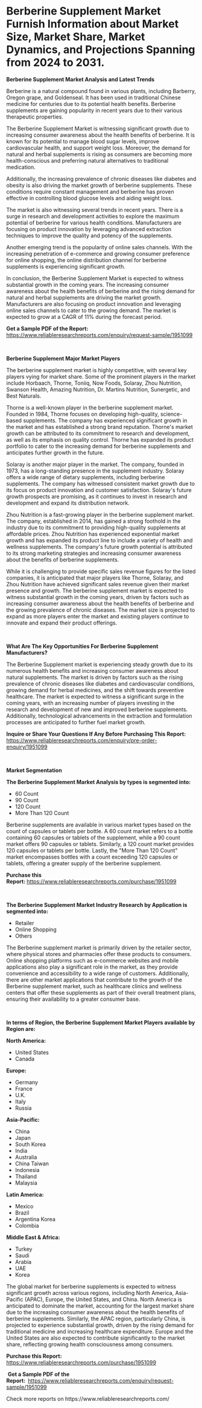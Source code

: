 <p><h1>Berberine Supplement Market Furnish Information about Market Size, Market Share, Market Dynamics, and Projections Spanning from 2024 to 2031.</h1></p><p><strong>Berberine Supplement Market Analysis and Latest Trends</strong></p>
<p><p>Berberine is a natural compound found in various plants, including Barberry, Oregon grape, and Goldenseal. It has been used in traditional Chinese medicine for centuries due to its potential health benefits. Berberine supplements are gaining popularity in recent years due to their various therapeutic properties.</p><p>The Berberine Supplement Market is witnessing significant growth due to increasing consumer awareness about the health benefits of berberine. It is known for its potential to manage blood sugar levels, improve cardiovascular health, and support weight loss. Moreover, the demand for natural and herbal supplements is rising as consumers are becoming more health-conscious and preferring natural alternatives to traditional medication.</p><p>Additionally, the increasing prevalence of chronic diseases like diabetes and obesity is also driving the market growth of berberine supplements. These conditions require constant management and berberine has proven effective in controlling blood glucose levels and aiding weight loss.</p><p>The market is also witnessing several trends in recent years. There is a surge in research and development activities to explore the maximum potential of berberine for various health conditions. Manufacturers are focusing on product innovation by leveraging advanced extraction techniques to improve the quality and potency of the supplements.</p><p>Another emerging trend is the popularity of online sales channels. With the increasing penetration of e-commerce and growing consumer preference for online shopping, the online distribution channel for berberine supplements is experiencing significant growth.</p><p>In conclusion, the Berberine Supplement Market is expected to witness substantial growth in the coming years. The increasing consumer awareness about the health benefits of berberine and the rising demand for natural and herbal supplements are driving the market growth. Manufacturers are also focusing on product innovation and leveraging online sales channels to cater to the growing demand. The market is expected to grow at a CAGR of 11% during the forecast period.</p></p>
<p><strong>Get a Sample PDF of the Report:&nbsp;</strong> <a href="https://www.reliableresearchreports.com/enquiry/request-sample/1951099">https://www.reliableresearchreports.com/enquiry/request-sample/1951099</a></p>
<p>&nbsp;</p>
<p><strong>Berberine Supplement Major Market Players</strong></p>
<p><p>The berberine supplement market is highly competitive, with several key players vying for market share. Some of the prominent players in the market include Horbaach, Thorne, Toniiq, Now Foods, Solaray, Zhou Nutrition, Swanson Health, Amazing Nutrition, Dr. Martins Nutrition, Sunergetic, and Best Naturals. </p><p>Thorne is a well-known player in the berberine supplement market. Founded in 1984, Thorne focuses on developing high-quality, science-based supplements. The company has experienced significant growth in the market and has established a strong brand reputation. Thorne's market growth can be attributed to its commitment to research and development, as well as its emphasis on quality control. Thorne has expanded its product portfolio to cater to the increasing demand for berberine supplements and anticipates further growth in the future.</p><p>Solaray is another major player in the market. The company, founded in 1973, has a long-standing presence in the supplement industry. Solaray offers a wide range of dietary supplements, including berberine supplements. The company has witnessed consistent market growth due to its focus on product innovation and customer satisfaction. Solaray's future growth prospects are promising, as it continues to invest in research and development and expand its distribution network.</p><p>Zhou Nutrition is a fast-growing player in the berberine supplement market. The company, established in 2014, has gained a strong foothold in the industry due to its commitment to providing high-quality supplements at affordable prices. Zhou Nutrition has experienced exponential market growth and has expanded its product line to include a variety of health and wellness supplements. The company's future growth potential is attributed to its strong marketing strategies and increasing consumer awareness about the benefits of berberine supplements.</p><p>While it is challenging to provide specific sales revenue figures for the listed companies, it is anticipated that major players like Thorne, Solaray, and Zhou Nutrition have achieved significant sales revenue given their market presence and growth. The berberine supplement market is expected to witness substantial growth in the coming years, driven by factors such as increasing consumer awareness about the health benefits of berberine and the growing prevalence of chronic diseases. The market size is projected to expand as more players enter the market and existing players continue to innovate and expand their product offerings.</p></p>
<p>&nbsp;</p>
<p><strong>What Are The Key Opportunities For Berberine Supplement Manufacturers?</strong></p>
<p><p>The Berberine Supplement market is experiencing steady growth due to its numerous health benefits and increasing consumer awareness about natural supplements. The market is driven by factors such as the rising prevalence of chronic diseases like diabetes and cardiovascular conditions, growing demand for herbal medicines, and the shift towards preventive healthcare. The market is expected to witness a significant surge in the coming years, with an increasing number of players investing in the research and development of new and improved berberine supplements. Additionally, technological advancements in the extraction and formulation processes are anticipated to further fuel market growth.</p></p>
<p><strong>Inquire or Share Your Questions If Any Before Purchasing This Report:</strong> <a href="https://www.reliableresearchreports.com/enquiry/pre-order-enquiry/1951099">https://www.reliableresearchreports.com/enquiry/pre-order-enquiry/1951099</a></p>
<p>&nbsp;</p>
<p><strong>Market Segmentation</strong></p>
<p><strong>The Berberine Supplement Market Analysis by types is segmented into:</strong></p>
<p><ul><li>60 Count</li><li>90 Count</li><li>120 Count</li><li>More Than 120 Count</li></ul></p>
<p><p>Berberine supplements are available in various market types based on the count of capsules or tablets per bottle. A 60 count market refers to a bottle containing 60 capsules or tablets of the supplement, while a 90 count market offers 90 capsules or tablets. Similarly, a 120 count market provides 120 capsules or tablets per bottle. Lastly, the "More Than 120 Count" market encompasses bottles with a count exceeding 120 capsules or tablets, offering a greater supply of the berberine supplement.</p></p>
<p><strong>Purchase this Report:&nbsp;</strong><a href="https://www.reliableresearchreports.com/purchase/1951099">https://www.reliableresearchreports.com/purchase/1951099</a></p>
<p>&nbsp;</p>
<p><strong>The Berberine Supplement Market Industry Research by Application is segmented into:</strong></p>
<p><ul><li>Retailer</li><li>Online Shopping</li><li>Others</li></ul></p>
<p><p>The Berberine supplement market is primarily driven by the retailer sector, where physical stores and pharmacies offer these products to consumers. Online shopping platforms such as e-commerce websites and mobile applications also play a significant role in the market, as they provide convenience and accessibility to a wide range of customers. Additionally, there are other market applications that contribute to the growth of the Berberine supplement market, such as healthcare clinics and wellness centers that offer these supplements as part of their overall treatment plans, ensuring their availability to a greater consumer base.</p></p>
<p>&nbsp;</p>
<p><strong>In terms of Region, the Berberine Supplement Market Players available by Region are:</strong></p>
<p>
    <p> <strong> North America: </strong>
        <ul>
            <li>United States</li>
            <li>Canada</li>
        </ul>
        </p> 
    <p> <strong> Europe: </strong>
        <ul>
            <li>Germany</li>
            <li>France</li>
            <li>U.K.</li>
            <li>Italy</li>
            <li>Russia</li>
        </ul>
        </p> 
    <p> <strong> Asia-Pacific: </strong>
        <ul>
            <li>China</li>
            <li>Japan</li>
            <li>South Korea</li>
            <li>India</li>
            <li>Australia</li>
            <li>China Taiwan</li>
            <li>Indonesia</li>
            <li>Thailand</li>
            <li>Malaysia</li>
        </ul>
        </p> 
    <p> <strong> Latin America: </strong>
        <ul>
            <li>Mexico</li>
            <li>Brazil</li>
            <li>Argentina Korea</li>
            <li>Colombia</li>
        </ul>
        </p> 
    <p> <strong> Middle East & Africa: </strong>
        <ul>
            <li>Turkey</li>
            <li>Saudi</li>
            <li>Arabia</li>
            <li>UAE</li>
            <li>Korea</li>
        </ul>
    </p>
    </p>
<p><p>The global market for berberine supplements is expected to witness significant growth across various regions, including North America, Asia-Pacific (APAC), Europe, the United States, and China. North America is anticipated to dominate the market, accounting for the largest market share due to the increasing consumer awareness about the health benefits of berberine supplements. Similarly, the APAC region, particularly China, is projected to experience substantial growth, driven by the rising demand for traditional medicine and increasing healthcare expenditure. Europe and the United States are also expected to contribute significantly to the market share, reflecting growing health consciousness among consumers.</p></p>
<p><strong>Purchase this Report: </strong><a href="https://www.reliableresearchreports.com/purchase/1951099">https://www.reliableresearchreports.com/purchase/1951099</a></p>
<p>&nbsp;<strong>Get a Sample PDF of the Report:&nbsp;&nbsp;</strong><a href="https://www.reliableresearchreports.com/enquiry/request-sample/1951099">https://www.reliableresearchreports.com/enquiry/request-sample/1951099</a></p>
<p><strong></strong></p>
<p>Check more reports on https://www.reliableresearchreports.com/</p>